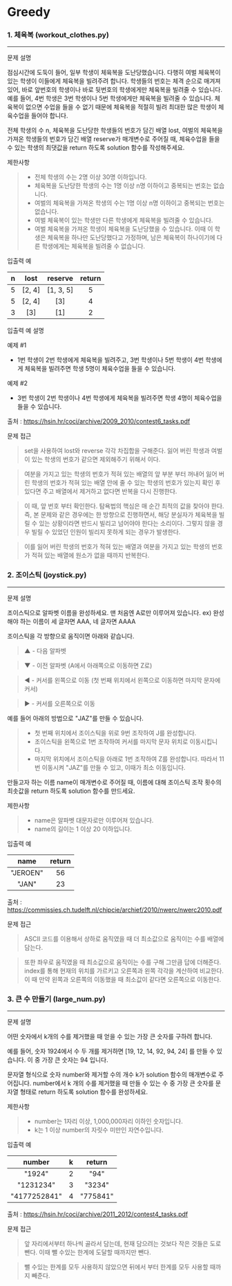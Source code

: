 # Greedy
### 1. 체육복 (workout_clothes.py)
---
문제 설명

점심시간에 도둑이 들어, 일부 학생이 체육복을 도난당했습니다. 다행히 여벌 체육복이 있는 학생이 이들에게 체육복을 빌려주려 합니다. 학생들의 번호는 체격 순으로 매겨져 있어, 바로 앞번호의 학생이나 바로 뒷번호의 학생에게만 체육복을 빌려줄 수 있습니다. 예를 들어, 4번 학생은 3번 학생이나 5번 학생에게만 체육복을 빌려줄 수 있습니다. 체육복이 없으면 수업을 들을 수 없기 때문에 체육복을 적절히 빌려 최대한 많은 학생이 체육수업을 들어야 합니다.

전체 학생의 수 n, 체육복을 도난당한 학생들의 번호가 담긴 배열 lost, 여벌의 체육복을 가져온 학생들의 번호가 담긴 배열 reserve가 매개변수로 주어질 때, 체육수업을 들을 수 있는 학생의 최댓값을 return 하도록 solution 함수를 작성해주세요.

제한사항
> * 전체 학생의 수는 2명 이상 30명 이하입니다.
> * 체육복을 도난당한 학생의 수는 1명 이상 n명 이하이고 중복되는 번호는 없습니다.
> * 여벌의 체육복을 가져온 학생의 수는 1명 이상 n명 이하이고 중복되는 번호는 없습니다.
> * 여벌 체육복이 있는 학생만 다른 학생에게 체육복을 빌려줄 수 있습니다.
> * 여벌 체육복을 가져온 학생이 체육복을 도난당했을 수 있습니다. 이때 이 학생은 체육복을 하나만 도난당했다고 가정하며, 남은 체육복이 하나이기에 다른 학생에게는 체육복을 빌려줄 수 없습니다.


입출력 예

|n|lost|reserve|return|
|:-:|:-:|:----:|:----:|
|5|[2, 4]|[1, 3, 5]|5|
|5|[2, 4]|[3]|4|
|3|[3]|[1]|2|

입출력 예 설명

예제 #1

* 1번 학생이 2번 학생에게 체육복을 빌려주고, 3번 학생이나 5번 학생이 4번 학생에게 체육복을 빌려주면 학생 5명이 체육수업을 들을 수 있습니다.

예제 #2

* 3번 학생이 2번 학생이나 4번 학생에게 체육복을 빌려주면 학생 4명이 체육수업을 들을 수 있습니다.

출처 : https://hsin.hr/coci/archive/2009_2010/contest6_tasks.pdf

문제 접근
> set을 사용하여 lost와 reverse 각각 차집합을 구해준다. 잃어 버린 학생과 여벌이 있는 학생의 번호가 같으면 제외해주기 위해서 이다.

> 여분을 가지고 있는 학생의 번호가 적혀 있는 배열의 앞 부분 부터 꺼내어 잃어 버린 학생의 번호가 적혀 있는 배열 안에 줄 수 있는 학생의 번호가 있는지 확인 후 있다면 주고 배열에서 제거하고 없다면 반복을 다시 진행한다.

> 이 때, 앞 번호 부터 확인한다. 탐욕법의 핵심은 매 순간 최적의 값을 찾아야 한다. 즉, 본 문제와 같은 경우에는 한 방향으로 진행하면서, 해당 분실자가 체육복을 빌릴 수 있는 상황이라면 반드시 빌리고 넘어야야 한다는 소리이다. 그렇지 않을 경우 빌릴 수 있었던 인원이 빌리지 못하게 되는 경우가 발생한다.

> 이를 잃어 버린 학생의 번호가 적혀 있는 배열과 여분을 가지고 있는 학생의 번호가 적혀 있는 배열에 원소가 없을 때까지 반복한다.


### 2. 조이스틱 (joystick.py)
---
문제 설명

조이스틱으로 알파벳 이름을 완성하세요. 맨 처음엔 A로만 이루어져 있습니다.
ex) 완성해야 하는 이름이 세 글자면 AAA, 네 글자면 AAAA

조이스틱을 각 방향으로 움직이면 아래와 같습니다.

> ▲ - 다음 알파벳

> ▼ - 이전 알파벳 (A에서 아래쪽으로 이동하면 Z로)

> ◀ - 커서를 왼쪽으로 이동 (첫 번째 위치에서 왼쪽으로 이동하면 마지막 문자에 커서)

> ▶ - 커서를 오른쪽으로 이동

예를 들어 아래의 방법으로 "JAZ"를 만들 수 있습니다.

> - 첫 번째 위치에서 조이스틱을 위로 9번 조작하여 J를 완성합니다.
> - 조이스틱을 왼쪽으로 1번 조작하여 커서를 마지막 문자 위치로 이동시킵니다.
> - 마지막 위치에서 조이스틱을 아래로 1번 조작하여 Z를 완성합니다.
> 따라서 11번 이동시켜 "JAZ"를 만들 수 있고, 이때가 최소 이동입니다.

만들고자 하는 이름 name이 매개변수로 주어질 때, 이름에 대해 조이스틱 조작 횟수의 최솟값을 return 하도록 solution 함수를 만드세요.

제한사항
> * name은 알파벳 대문자로만 이루어져 있습니다.
> * name의 길이는 1 이상 20 이하입니다.

입출력 예

|name|return|
|:--:|:----:|
|"JEROEN"|56|
|"JAN"|23|

출처 : https://commissies.ch.tudelft.nl/chipcie/archief/2010/nwerc/nwerc2010.pdf

문제 접근
> ASCII 코드를 이용해서 상하로 움직였을 때 더 최소값으로 움직이는 수를 배열에 담는다.

> 또한 좌우로 움직였을 때 최소값으로 움직이는 수를 구해 그만큼 답에 더해준다. index를 통해 현재의 위치를 가르키고 오른쪽과 왼쪽 각각을 계산하여 비교한다. 이 때 만약 왼쪽과 오른쪽의 이동했을 때 최소값이 같다면 오른쪽으로 이동한다.


### 3. 큰 수 만들기 (large_num.py)
---
문제 설명

어떤 숫자에서 k개의 수를 제거했을 때 얻을 수 있는 가장 큰 숫자를 구하려 합니다.

예를 들어, 숫자 1924에서 수 두 개를 제거하면 [19, 12, 14, 92, 94, 24] 를 만들 수 있습니다. 이 중 가장 큰 숫자는 94 입니다.

문자열 형식으로 숫자 number와 제거할 수의 개수 k가 solution 함수의 매개변수로 주어집니다. number에서 k 개의 수를 제거했을 때 만들 수 있는 수 중 가장 큰 숫자를 문자열 형태로 return 하도록 solution 함수를 완성하세요.

제한사항
> * number는 1자리 이상, 1,000,000자리 이하인 숫자입니다.
> * k는 1 이상 number의 자릿수 미만인 자연수입니다.

입출력 예

|number|k|return|
|:----:|:-:|:--:|
|"1924"|2|"94"|
|"1231234"|3|"3234"|
|"4177252841"|4|"775841"|

출처 : https://hsin.hr/coci/archive/2011_2012/contest4_tasks.pdf

문제 접근
> 앞 자리에서부터 하나씩 골라서 담는데, 현재 담으려는 것보다 작은 것들은 도로 뺀다. 이때 뺄 수있는 한계에 도달할 때까지만 뺀다.

> 뺄 수있는 한계를 모두 사용하지 않았으면 뒤에서 부터 한계를 모두 사용할 때까지 빼준다.